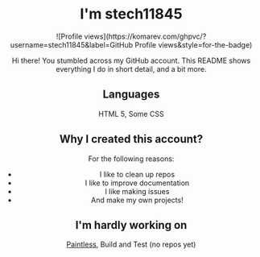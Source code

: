 <div align="center">
  <h1>I'm stech11845</h1>
  ![Profile views](https://komarev.com/ghpvc/?username=stech11845&label=&#x47;&#x69;&#x74;&#x48;&#x75;&#x62;&#x20;&#x50;&#x72;&#x6F;&#x66;&#x69;&#x6C;&#x65;&#x20;&#x76;&#x69;&#x65;&#x77;&#x73;&style=for-the-badge)

  Hi there! You stumbled across my GitHub account. This README shows everything I do in short detail, and a bit more.
  ## Languages
HTML 5, Some CSS
## Why I created this account?
For the following reasons:
- I like to clean up repos
- I like to improve documentation
- I like making issues
- And make my own projects!
## I'm hardly working on
[Paintless](https://github.com/stech11845/Paintless), Build and Test (no repos yet)
<!---
stech11845/stech11845 is a ✨ special ✨ repository because its `README.md` (this file) appears on your GitHub profile.
You can click the Preview link to take a look at your changes.
--->
